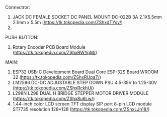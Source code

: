 Connectror:
1. JACK DC FEMALE SOCKET DC PANEL MOUNT DC-022B 3A 2.1X5.5mm 2.1mm x 5.5m (https://tk.tokopedia.com/ZShxdTYsv/)
2. 

PUSH BUTTON:
1. Rotary Encoder PCB Board Module (https://tk.tokopedia.com/ZShxRWYqM/)

MAIN:
1. ESP32 USB-C Development Board Dual Core ESP-32S Board WROOM 32 (https://tk.tokopedia.com/ZShxRUpa7/)
2. LM2596 DC-DC ADJUSTABLE STEP DOWN PSU 4.5-35V to 1.25-30V (https://tk.tokopedia.com/ZShxRckhU/)
3. L298N L298 DUAL H BRIDGE STEPPER MOTOR DRIVER MODULE (https://tk.tokopedia.com/ZShx8u6Lw/)
4. 1.44-inch color LCD screen TFT display SIP port 8-pin LCD module ST7735 resolution 128*128 (https://tk.tokopedia.com/ZShxLJn18/)
